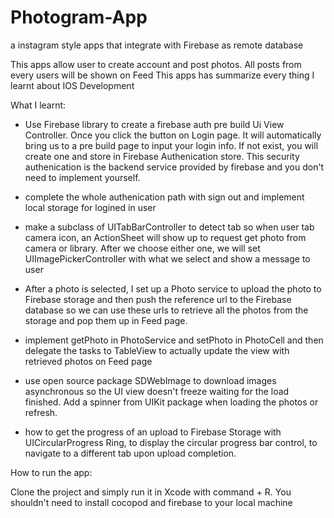 # Photogram-App
a instagram style apps that integrate with Firebase as remote database 

This apps allow user to create account and post photos. All posts from every users will be shown on Feed 
This apps has summarize every thing I learnt about IOS Development

What I learnt:
- Use Firebase library to create a firebase auth pre build Ui View Controller. Once you click the button on Login page. It will
  automatically bring us to a pre build page to input your login info. If not exist, you will create one and store in Firebase 
  Authenication store. This security authenication is the backend service provided by firebase and you don't need to implement
  yourself. 
  
- complete the whole authenication path with sign out and implement local storage for logined in user

- make a subclass of UITabBarController to detect tab so when user tab camera icon, an ActionSheet will show up to request
  get photo from camera or library. After we choose either one, we will set UIImagePickerController with what we select and show 
  a message to user

- After a photo is selected, I set up a Photo service to upload the photo to Firebase storage and then push the reference url to 
  the Firebase database so we can use these urls to retrieve all the photos from the storage and pop them up in Feed page.
  
- implement getPhoto in PhotoService and setPhoto in PhotoCell and then delegate the tasks to TableView to actually update the view with retrieved photos on Feed page 

- use open source package SDWebImage to download images asynchronous so the UI view doesn't freeze waiting for the load   finished. Add a spinner from UIKit package when loading the photos or refresh. 

- how to get the progress of an upload to Firebase Storage with UICircularProgress Ring, to display the circular progress bar
  control, to navigate to a different tab upon upload completion.
  
  
How to run the app:

Clone the project and simply run it in Xcode with command + R.
You shouldn't need to install cocopod and firebase to your local machine
  

